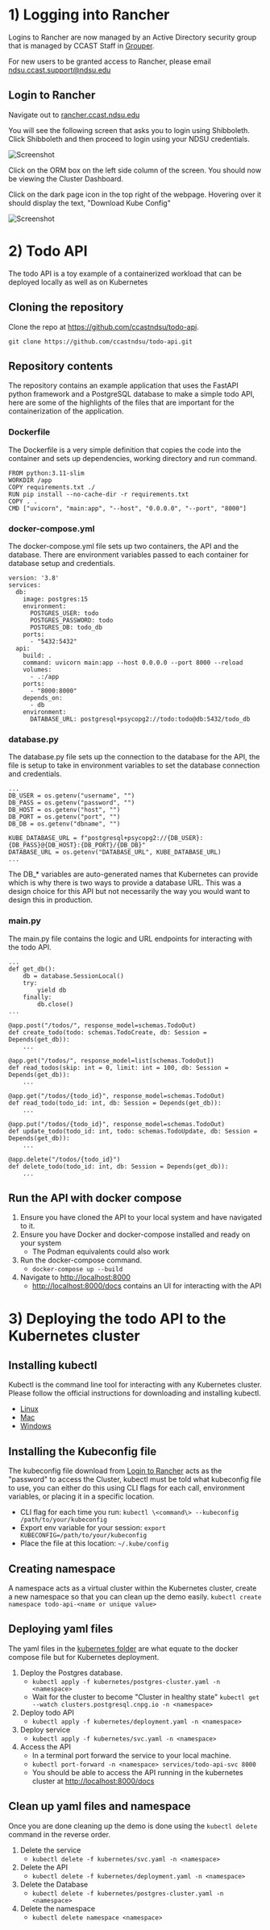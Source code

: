 # 1) Logging into Rancher
Logins to Rancher are now managed by an Active Directory security group that is managed by CCAST Staff in [Grouper](https://grouper.it.ndsu.edu/grouper).  

For new users to be granted access to Rancher, please email ndsu.ccast.support@ndsu.edu

## Login to Rancher

Navigate out to [rancher.ccast.ndsu.edu](https://rancher.ccast.ndsu.edu/) 

You will see the following screen that asks you to login using Shibboleth. Click Shibboleth and then proceed to login using your NDSU credentials. 

![Screenshot](shibbolethlogin.png)

Click on the ORM box on the left side column of the screen. You should now be viewing the Cluster Dashboard. 

Click on the dark page icon in the top right of the webpage. Hovering over it should display the text, "Download Kube Config" 

![Screenshot](kubecfgscreen.png)

# 2) Todo API

The todo API is a toy example of a containerized workload that can be deployed locally as well as on Kubernetes

## Cloning the repository

Clone the repo at https://github.com/ccastndsu/todo-api.

`git clone https://github.com/ccastndsu/todo-api.git`

## Repository contents
The repository contains an example application that uses the FastAPI python framework and a PostgreSQL database to make a simple todo API, here are some of the highlights of the files that are important for the containerization of the application.

### Dockerfile
The Dockerfile is a very simple definition that copies the code into the container and sets up dependencies, working directory and run command. 
```
FROM python:3.11-slim
WORKDIR /app
COPY requirements.txt ./
RUN pip install --no-cache-dir -r requirements.txt
COPY . .
CMD ["uvicorn", "main:app", "--host", "0.0.0.0", "--port", "8000"] 
```

### docker-compose.yml
The docker-compose.yml file sets up two containers, the API and the database. There are environment variables passed to each container for database setup and credentials.

```
version: '3.8'
services:
  db:
    image: postgres:15
    environment:
      POSTGRES_USER: todo
      POSTGRES_PASSWORD: todo
      POSTGRES_DB: todo_db
    ports:
      - "5432:5432"
  api:
    build: .
    command: uvicorn main:app --host 0.0.0.0 --port 8000 --reload
    volumes:
      - .:/app
    ports:
      - "8000:8000"
    depends_on:
      - db
    environment:
      DATABASE_URL: postgresql+psycopg2://todo:todo@db:5432/todo_db
```

### database.py
The database.py file sets up the connection to the database for the API, the file is setup to take in environment variables to set the database connection and credentials.

```
...
DB_USER = os.getenv("username", "")
DB_PASS = os.getenv("password", "")
DB_HOST = os.getenv("host", "")
DB_PORT = os.getenv("port", "")
DB_DB = os.getenv("dbname", "")

KUBE_DATABASE_URL = f"postgresql+psycopg2://{DB_USER}:{DB_PASS}@{DB_HOST}:{DB_PORT}/{DB_DB}"
DATABASE_URL = os.getenv("DATABASE_URL", KUBE_DATABASE_URL)
...
```

The DB_* variables are auto-generated names that Kubernetes can provide which is why there is two ways to provide a database URL. This was a design choice for this API but not necessarily the way you would want to design this in production.

### main.py
The main.py file contains the logic and URL endpoints for interacting with the todo API.
```
...
def get_db():
    db = database.SessionLocal()
    try:
        yield db
    finally:
        db.close()
...

@app.post("/todos/", response_model=schemas.TodoOut)
def create_todo(todo: schemas.TodoCreate, db: Session = Depends(get_db)):
    ...

@app.get("/todos/", response_model=list[schemas.TodoOut])
def read_todos(skip: int = 0, limit: int = 100, db: Session = Depends(get_db)):
    ...

@app.get("/todos/{todo_id}", response_model=schemas.TodoOut)
def read_todo(todo_id: int, db: Session = Depends(get_db)):
    ...

@app.put("/todos/{todo_id}", response_model=schemas.TodoOut)
def update_todo(todo_id: int, todo: schemas.TodoUpdate, db: Session = Depends(get_db)):
    ...

@app.delete("/todos/{todo_id}")
def delete_todo(todo_id: int, db: Session = Depends(get_db)):
    ...
```

## Run the API with docker compose

1. Ensure you have cloned the API to your local system and have navigated to it.
2. Ensure you have Docker and docker-compose installed and ready on your system
    * The Podman equivalents could also work
3. Run the docker-compose command.
    * `docker-compose up --build`
4. Navigate to [http://localhost:8000](http://localhost:8000)
    * [http://localhost:8000/docs](http://localhost:8000/docs) contains an UI for interacting with the API

# 3) Deploying the todo API to the Kubernetes cluster

## Installing kubectl
Kubectl is the command line tool for interacting with any Kubernetes cluster. Please follow the official instructions for downloading and installing kubectl.
* [Linux](https://kubernetes.io/docs/tasks/tools/install-kubectl-linux/)
* [Mac](https://kubernetes.io/docs/tasks/tools/install-kubectl-macos/)
* [Windows](https://kubernetes.io/docs/tasks/tools/install-kubectl-windows/)

## Installing the Kubeconfig file
The kubeconfig file download from [Login to Rancher](#login-to-rancher) acts as the "password" to access the Cluster, kubectl must be told what kubeconfig file to use, you can either do this using CLI flags for each call, environment variables, or placing it in a specific location.

* CLI flag for each time you run: `kubectl \<command\> --kubeconfig /path/to/your/kubeconfig`
* Export env variable for your session: `export KUBECONFIG=/path/to/your/kubeconfig`
* Place the file at this location: `~/.kube/config`

## Creating namespace

A namespace acts as a virtual cluster within the Kubernetes cluster, create a new namespace so that you can clean up the demo easily.
`kubectl create namespace todo-api-<name or unique value>`

## Deploying yaml files
The yaml files in the [kubernetes folder](./kubernetes) are what equate to the docker compose file but for Kubernetes deployment.

1. Deploy the Postgres database.
    * `kubectl apply -f kubernetes/postgres-cluster.yaml -n <namespace>`
    * Wait for the cluster to become "Cluster in healthy state" `kubectl get --watch clusters.postgresql.cnpg.io -n <namespace>`
2. Deploy todo API
    * `kubectl apply -f kubernetes/deployment.yaml -n <namespace>`
3. Deploy service
    * `kubectl apply -f kubernetes/svc.yaml -n <namespace>`
4. Access the API
    * In a terminal port forward the service to your local machine.
    *  `kubectl port-forward -n <namespace> services/todo-api-svc 8000`
    * You should be able to access the API running in the kubernetes cluster at [http://localhost:8000/docs](http://localhost:8000/docs)

## Clean up yaml files and namespace

Once you are done cleaning up the demo is done using the `kubectl delete` command in the reverse order.

1. Delete the service
    * `kubectl delete -f kubernetes/svc.yaml -n <namespace>`
2. Delete the API
    * `kubectl delete -f kubernetes/deployment.yaml -n <namespace>`
3. Delete the Database
    * `kubectl delete -f kubernetes/postgres-cluster.yaml -n <namespace>`
4. Delete the namespace
    * `kubectl delete namespace <namespace>`
